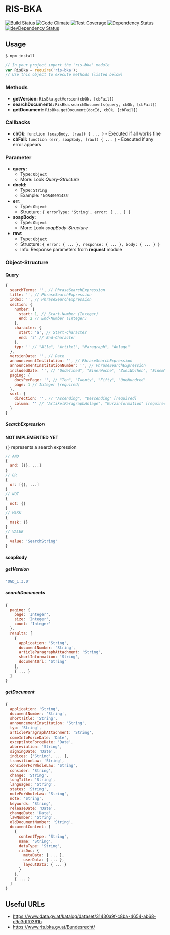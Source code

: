 # RIS-BKA

[![Build Status](https://travis-ci.org/ximex/ris-bka.svg)](https://travis-ci.org/ximex/ris-bka)
[![Code Climate](https://codeclimate.com/github/ximex/ris-bka/badges/gpa.svg)](https://codeclimate.com/github/ximex/ris-bka)
[![Test Coverage](https://codeclimate.com/github/ximex/ris-bka/badges/coverage.svg)](https://codeclimate.com/github/ximex/ris-bka)
[![Dependency Status](https://david-dm.org/ximex/ris-bka.svg)](https://david-dm.org/ximex/ris-bka)
[![devDependency Status](https://david-dm.org/ximex/ris-bka/dev-status.svg)](https://david-dm.org/ximex/ris-bka#info=devDependencies)

## Usage

```bash
$ npm install
```
```javascript
// In your project import the 'ris-bka' module
var RisBka = require('ris-bka');
// Use this object to execute methods (listed below)
```

### Methods
- **getVersion:** `RisBka.getVersion(cbOk, [cbFail])`
- **searchDocuments:** `RisBka.searchDocuments(query, cbOk, [cbFail])`
- **getDocument:** `RisBka.getDocument(docId, cbOk, [cbFail])`

### Callbacks
- **cbOk:** `function (soapBody, [raw]) { ... }` - Executed if all works fine
- **cbFail:** `function (err, soapBody, [raw]) { ... }` - Executed if any error appears

### Parameter
- **query:**
  - Type: `Object`
  - More: Look *Query-Structure*
- **docId:**
  - Type: `String`
  - Example: `'NOR40091435'`
- **err:**
  - Type: `Object`
  - Structure: `{ errorType: 'String', error: { ... } }`
- **soapBody:**
  - Type: `Object`
  - More: Look *soapBody-Structure*
- **raw:**
  - Type: `Object`
  - Structure: `{ error: { ... }, response: { ... }, body: { ... } }`
  - Info: Response parameters from **request** module

### Object-Structure

#### Query
```javascript
{
  searchTerms: '', // PhraseSearchExpression
  title: '', // PhraseSearchExpression
  index: '', // PhraseSearchExpression
  section: {
    number: {
      start: 1, // Start-Number (Integer)
      end: 2 // End-Number (Integer)
    },
    character: {
      start: 'a', // Start-Character
      end: 'z' // End-Character
    },
    typ: '' // "Alle", "Artikel", "Paragraph", "Anlage"
  },
  versionDate: '', // Date
  announcementInstitution: '', // PhraseSearchExpression
  announcementInstitutionNumber: '', // PhraseSearchExpression
  includedDate: '', // "Undefined", "EinerWoche", "ZweiWochen", "EinemMonat", "DreiMonaten", "SechsMonaten", "EinemJahr"
  paging: {
    docsPerPage: '', // "Ten", "Twenty", "Fifty", "OneHundred"
    page: 1 // Integer [required]
  },
  sort: {
    direction: '', // "Ascending", "Descending" [required]
    column: '' // "ArtikelParagraphAnlage", "Kurzinformation" [required]
  }
}
```

##### SearchExpression
**NOT IMPLEMENTED YET**

`{}` represents a search expression
```javascript
// AND
{
  and: [{}, ...]
}
// OR
{
  or: [{}, ...]
}
// NOT
{
  not: {}
}
// MASK
{
  mask: {}
}
// VALUE
{
  value: 'SearchString'
}
```

#### soapBody

##### getVersion
```javascript
'OGD_1.3.0'
```

##### searchDocuments
```javascript
{
  paging: {
    page: 'Integer',
    size: 'Integer',
    count: 'Integer'
  },
  results: [
    {
      application: 'String',
      documentNumber: 'String',
      articleParagraphAttachment: 'String',
      shortInformation: 'String',
      documentUrl: 'String'
    },
    { ... }
  ]
}
```

##### getDocument
```javascript
{
  application: 'String',
  documentNumber: 'String',
  shortTitle: 'String',
  announcementInstitution: 'String',
  typ: 'String',
  articleParagraphAttachment: 'String',
  comeIntoForceDate: 'Date',
  exceptIntoForceDate: 'Date',
  abbreviation: 'String',
  signingDate: 'Date',
  indices: ['String', ... ],
  transitionLaw: 'String',
  considerForWholeLaw: 'String',
  consider: 'String',
  change: 'String',
  longTitle: 'String',
  languages: 'String',
  states: 'String',
  noteForWholeLaw: 'String',
  note: 'String',
  keywords: 'String',
  releaseDate: 'Date',
  changeDate: 'Date',
  lawNumber: 'String',
  oldDocumentNumber: 'String',
  documentContent: [
    {
      contentType: 'String',
      name: 'String',
      dataType: 'String',
      risDoc: {
        metaData: { ... },
        userData: { ... },
        layoutData: { ... }
      }
    },
    { ... }
  ]
}
```


## Useful URLs
- https://www.data.gv.at/katalog/dataset/31430a9f-c8ba-4654-ab68-c9c3dff0361b
- https://www.ris.bka.gv.at/Bundesrecht/
